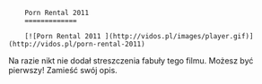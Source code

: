 
        Porn Rental 2011 
        =============
        
        [![Porn Rental 2011 ](http://vidos.pl/images/player.gif)](http://vidos.pl/porn-rental-2011)
        
        
 Na razie nikt nie dodał streszczenia fabuły tego filmu. Możesz być pierwszy! Zamieść swój opis.
    
